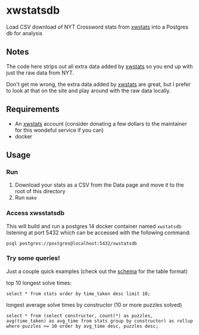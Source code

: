 # xwstatsdb

Load CSV download of NYT Crossword stats from [xwstats](xwstats) into a Postgres db for analysis

## Notes

The code here strips out all extra data added by [xwstats](xwstats) so you end up with just the raw data from NYT.

Don't get me wrong, the extra data added by [xwstats](xwstats) are great, but I prefer to look at that on the site and play around with the raw data locally.

## Requirements

- An [xwstats](xwstats) account (consider donating a few dollars to the maintainer for this wondeful service if you can)
- docker

## Usage

### Run

1. Download your stats as a CSV from the Data page and move it to the root of this directory
1. Run `make`

### Access xwsstatsdb

This will build and run a postgres 14 docker container named `xwstatsdb` listening at port 5432 which can be accessed with the following command:

`psql postgres://postgres@localhost:5432/xwstatsdb`

### Try some queries!

Just a couple quick examples (check out the [schema](schema) for the table format)

top 10 longest solve times:

`select * from stats order by time_taken desc limit 10;`

longest average solve times by constructor (10 or more puzzles solved)

`select * from (select constructor, count(*) as puzzles, avg(time_taken) as avg_time from stats group by constructor) as rollup where puzzles >= 10 order by avg_time desc, puzzles desc;`

[xwstats]: https://xwstats.com
[schema]: ./schema.sql
